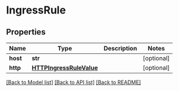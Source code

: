 # IngressRule

## Properties
Name | Type | Description | Notes
------------ | ------------- | ------------- | -------------
**host** | **str** |  | [optional] 
**http** | [**HTTPIngressRuleValue**](HTTPIngressRuleValue.md) |  | [optional] 

[[Back to Model list]](../README.md#documentation-for-models) [[Back to API list]](../README.md#documentation-for-api-endpoints) [[Back to README]](../README.md)

